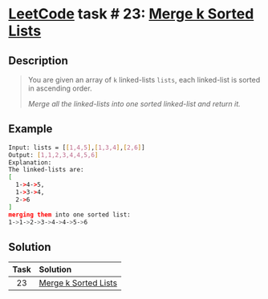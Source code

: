 # [LeetCode][leetcode] task # 23: [Merge k Sorted Lists][task]

Description
-----------

> You are given an array of `k` linked-lists `lists`, each linked-list is sorted in ascending order.
> 
> _Merge all the linked-lists into one sorted linked-list and return it._

Example
-------

```sh
Input: lists = [[1,4,5],[1,3,4],[2,6]]
Output: [1,1,2,3,4,4,5,6]
Explanation:
The linked-lists are:
[
  1->4->5,
  1->3->4,
  2->6
]
merging them into one sorted list:
1->1->2->3->4->4->5->6
```

Solution
--------

| Task | Solution                         |
|:----:|:---------------------------------|
|  23  | [Merge k Sorted Lists][solution] |


[leetcode]: <http://leetcode.com/>
[task]: <https://leetcode.com/problems/merge-k-sorted-lists/>
[solution]: <https://github.com/wellaxis/witalis-jkit/blob/main/module/tasks/src/main/java/com/witalis/jkit/tasks/core/task/leetcode/h1/p23/option/Practice.java>
